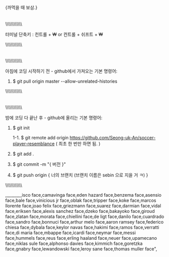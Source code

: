 {까먹을 때 보삼.}
\
\
\
\\\\\\\\\\\\\\\\\\\\\\\\

터미널 단축키 : 컨트롤 + ₩ or 컨트롤 + 쉬프트 + ₩

\\\\\\\\\\\\\\\\\\\\\\\\
\
\
\
\\\\\\\\\\\\\\\\\\\\\\\\

아침에 코딩 시작하기 전 - github에서 가져오는 기본 명령어:

1. $ git pull origin master --allow-unrelated-histories

\\\\\\\\\\\\\\\\\\\\\\\\
\
\
\
\\\\\\\\\\\\\\\\\\\\\\\\

밤에 코딩 다 끝난 후 - github에 올리는 기본 명령어:

1. $ git init

   1-1. $ git remote add origin https://github.com/Seong-uk-An/soccer-player-resemblance ( 최초 한 번만 하면 됨. )

2. $ git add .

3. $ git commit -m "{ 버전 }"

4. $ git push origin { 너의 브랜치 (브랜치 이름은 sebin 으로 지을 거 ㅋ) }

\\\\\\\\\\\\\\\\\\\\\\\\

,,,,,,,,,,,,,isco face,camavinga face,eden hazard face,benzema face,asensio face,bale face,vinicious jr face,oblak face,tripper face,koke face,marcos llorente face,joao felix face,griezmann face,suarez face,darmian face,vidal face,eriksen face,alexis sanchez face,dzeko face,bakayoko face,giroud face,zlatan face,morata face,chiellini face,de ligt face,danilo face,cuardrado face,sandro face,bonnuci face,arthur melo face,aaron ramsey face,federico chiesa face,dybala face,keylor navas face,hakimi face,ramos face,verratti face,di maria face,mbappe face,icardi face,neymar face,messi face,hummels face,reus face,erling haaland face,neuer face,upamecano face,niklas sule face,alphonso davies face,kimmich face,goretzka face,gnabry face,lewandowski face,leroy sane face,thomas muller face",
